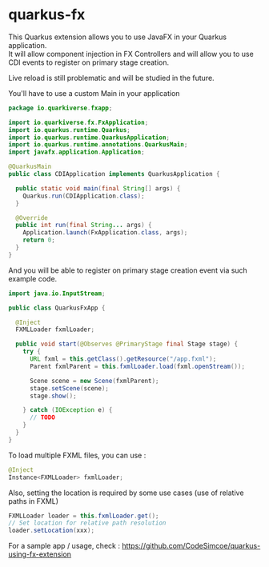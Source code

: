 # quarkus-fx
This Quarkus extension allows you to use JavaFX in your Quarkus application. \
It will allow component injection in FX Controllers and will allow you to use CDI events to register on primary stage creation.

Live reload is still problematic and will be studied in the future.

You'll have to use a custom Main in your application
```java
package io.quarkiverse.fxapp;

import io.quarkiverse.fx.FxApplication;
import io.quarkus.runtime.Quarkus;
import io.quarkus.runtime.QuarkusApplication;
import io.quarkus.runtime.annotations.QuarkusMain;
import javafx.application.Application;

@QuarkusMain
public class CDIApplication implements QuarkusApplication {

  public static void main(final String[] args) {
    Quarkus.run(CDIApplication.class);
  }

  @Override
  public int run(final String... args) {
    Application.launch(FxApplication.class, args);
    return 0;
  }
}
```

And you will be able to register on primary stage creation event via such example code.
```java
import java.io.InputStream;

public class QuarkusFxApp {

  @Inject
  FXMLLoader fxmlLoader;

  public void start(@Observes @PrimaryStage final Stage stage) {
    try {
      URL fxml = this.getClass().getResource("/app.fxml");
      Parent fxmlParent = this.fxmlLoader.load(fxml.openStream());

      Scene scene = new Scene(fxmlParent);
      stage.setScene(scene);
      stage.show();

    } catch (IOException e) {
      // TODO
    }
  }
}
```
To load multiple FXML files, you can use :
```java
@Inject
Instance<FXMLLoader> fxmlLoader;
```

Also, setting the location is required by some use cases (use of relative paths in FXML)
```java
FXMLLoader loader = this.fxmlLoader.get();
// Set location for relative path resolution
loader.setLocation(xxx);
```

For a sample app / usage, check :
https://github.com/CodeSimcoe/quarkus-using-fx-extension